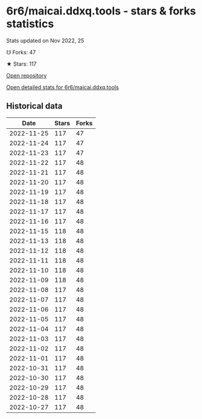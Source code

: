 # 6r6/maicai.ddxq.tools - stars & forks statistics

Stats updated on Nov 2022, 25

☋ Forks: 47

★ Stars: 117

[Open repository](https://github.com/6r6/maicai.ddxq.tools)

[Open detailed stats for 6r6/maicai.ddxq.tools](https://reviewgithub.com/rep/6r6/maicai.ddxq.tools)

## Historical data
| Date | Stars | Forks |
|------|-------|-------|
| 2022-11-25 | 117 | 47 | 
| 2022-11-24 | 117 | 47 | 
| 2022-11-23 | 117 | 47 | 
| 2022-11-22 | 117 | 48 | 
| 2022-11-21 | 117 | 48 | 
| 2022-11-20 | 117 | 48 | 
| 2022-11-19 | 117 | 48 | 
| 2022-11-18 | 117 | 48 | 
| 2022-11-17 | 117 | 48 | 
| 2022-11-16 | 117 | 48 | 
| 2022-11-15 | 118 | 48 | 
| 2022-11-13 | 118 | 48 | 
| 2022-11-12 | 118 | 48 | 
| 2022-11-11 | 118 | 48 | 
| 2022-11-10 | 118 | 48 | 
| 2022-11-09 | 118 | 48 | 
| 2022-11-08 | 117 | 48 | 
| 2022-11-07 | 117 | 48 | 
| 2022-11-06 | 117 | 48 | 
| 2022-11-05 | 117 | 48 | 
| 2022-11-04 | 117 | 48 | 
| 2022-11-03 | 117 | 48 | 
| 2022-11-02 | 117 | 48 | 
| 2022-11-01 | 117 | 48 | 
| 2022-10-31 | 117 | 48 | 
| 2022-10-30 | 117 | 48 | 
| 2022-10-29 | 117 | 48 | 
| 2022-10-28 | 117 | 48 | 
| 2022-10-27 | 117 | 48 | 

